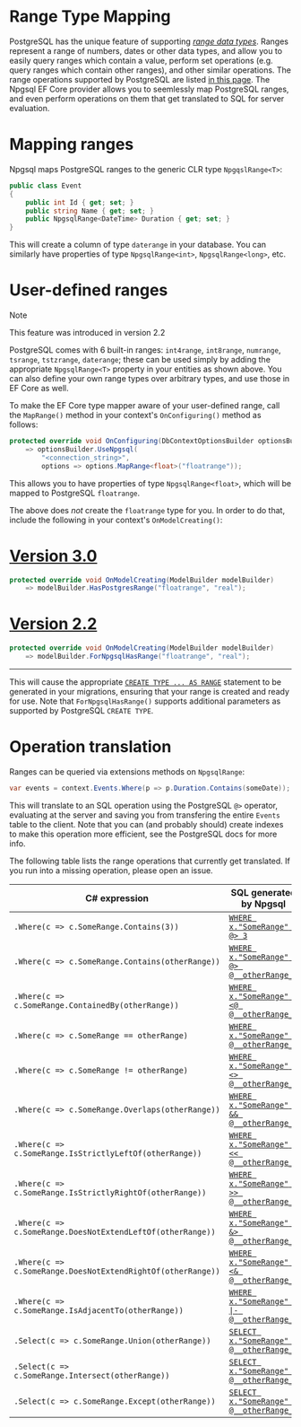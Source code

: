 # Range Type Mapping

PostgreSQL has the unique feature of supporting [*range data types*](https://www.postgresql.org/docs/current/static/rangetypes.html). Ranges represent a range of numbers, dates or other data types, and allow you to easily query ranges which contain a value, perform set operations (e.g. query ranges which contain other ranges), and other similar operations. The range operations supported by PostgreSQL are listed [in this page](https://www.postgresql.org/docs/current/static/functions-range.html). The Npgsql EF Core provider allows you to seemlessly map PostgreSQL ranges, and even perform operations on them that get translated to SQL for server evaluation.

# Mapping ranges

Npgsql maps PostgreSQL ranges to the generic CLR type `NpgqslRange<T>`:

```c#
public class Event
{
    public int Id { get; set; }
    public string Name { get; set; }
    public NpgsqlRange<DateTime> Duration { get; set; }
}
```

This will create a column of type `daterange` in your database. You can similarly have properties of type `NpgsqlRange<int>`, `NpgsqlRange<long>`, etc.

# User-defined ranges

> [!NOTE]
> This feature was introduced in version 2.2

PostgreSQL comes with 6 built-in ranges: `int4range`, `int8range`, `numrange`, `tsrange`, `tstzrange`, `daterange`; these can be used simply by adding the appropriate `NpgsqlRange<T>` property in your entities as shown above. You can also define your own range types over arbitrary types, and use those in EF Core as well.

To make the EF Core type mapper aware of your user-defined range, call the `MapRange()` method in your context's `OnConfiguring()` method as follows:
```c#
protected override void OnConfiguring(DbContextOptionsBuilder optionsBuilder)
    => optionsBuilder.UseNpgsql(
        "<connection_string>",
        options => options.MapRange<float>("floatrange"));
```

This allows you to have properties of type `NpgsqlRange<float>`, which will be mapped to PostgreSQL `floatrange`.

The above does *not* create the `floatrange` type for you. In order to do that, include the following in your context's `OnModelCreating()`:

# [Version 3.0](#tab/3.0)

```c#
protected override void OnModelCreating(ModelBuilder modelBuilder)
    => modelBuilder.HasPostgresRange("floatrange", "real");
```

# [Version 2.2](#tab/2.2)

```c#
protected override void OnModelCreating(ModelBuilder modelBuilder)
    => modelBuilder.ForNpgsqlHasRange("floatrange", "real");
```

---


This will cause the appropriate [`CREATE TYPE ... AS RANGE`](https://www.postgresql.org/docs/current/static/sql-createtype.html) statement to be generated in your migrations, ensuring that your range is created and ready for use. Note that `ForNpgsqlHasRange()` supports additional parameters as supported by PostgreSQL `CREATE TYPE`.

# Operation translation

Ranges can be queried via extensions methods on `NpgsqlRange`:

```c#
var events = context.Events.Where(p => p.Duration.Contains(someDate));
```

This will translate to an SQL operation using the PostgreSQL `@>` operator, evaluating at the server and saving you from transfering the entire `Events` table to the client. Note that you can (and probably should) create indexes to make this operation more efficient, see the PostgreSQL docs for more info.

The following table lists the range operations that currently get translated. If you run into a missing operation, please open an issue.

| C# expression                                              | SQL generated by Npgsql |
|------------------------------------------------------------|-------------------------|
| `.Where(c => c.SomeRange.Contains(3))`                     | [`WHERE x."SomeRange" @> 3`](https://www.postgresql.org/docs/current/static/functions-range.html#RANGE-OPERATORS-TABLE)
| `.Where(c => c.SomeRange.Contains(otherRange))`            | [`WHERE x."SomeRange" @> @__otherRange_0`](https://www.postgresql.org/docs/current/static/functions-range.html#RANGE-OPERATORS-TABLE)
| `.Where(c => c.SomeRange.ContainedBy(otherRange))`         | [`WHERE x."SomeRange" <@ @__otherRange_0`](https://www.postgresql.org/docs/current/static/functions-range.html#RANGE-OPERATORS-TABLE)
| `.Where(c => c.SomeRange == otherRange)`                   | [`WHERE x."SomeRange" = @__otherRange_0`](https://www.postgresql.org/docs/current/static/functions-range.html#RANGE-OPERATORS-TABLE)
| `.Where(c => c.SomeRange != otherRange)`                   | [`WHERE x."SomeRange" <> @__otherRange_0`](https://www.postgresql.org/docs/current/static/functions-range.html#RANGE-OPERATORS-TABLE)
| `.Where(c => c.SomeRange.Overlaps(otherRange))`            | [`WHERE x."SomeRange" && @__otherRange_0`](https://www.postgresql.org/docs/current/static/functions-range.html#RANGE-OPERATORS-TABLE)
| `.Where(c => c.SomeRange.IsStrictlyLeftOf(otherRange))`    | [`WHERE x."SomeRange" << @__otherRange_0`](https://www.postgresql.org/docs/current/static/functions-range.html#RANGE-OPERATORS-TABLE)
| `.Where(c => c.SomeRange.IsStrictlyRightOf(otherRange))`   | [`WHERE x."SomeRange" >> @__otherRange_0`](https://www.postgresql.org/docs/current/static/functions-range.html#RANGE-OPERATORS-TABLE)
| `.Where(c => c.SomeRange.DoesNotExtendLeftOf(otherRange))` | [`WHERE x."SomeRange" &> @__otherRange_0`](https://www.postgresql.org/docs/current/static/functions-range.html#RANGE-OPERATORS-TABLE)
| `.Where(c => c.SomeRange.DoesNotExtendRightOf(otherRange))`| [`WHERE x."SomeRange" <& @__otherRange_0`](https://www.postgresql.org/docs/current/static/functions-range.html#RANGE-OPERATORS-TABLE)
| `.Where(c => c.SomeRange.IsAdjacentTo(otherRange))`        | [`WHERE x."SomeRange" -\|- @__otherRange_0`](https://www.postgresql.org/docs/current/static/functions-range.html#RANGE-OPERATORS-TABLE)
| `.Select(c => c.SomeRange.Union(otherRange))`               | [`SELECT x."SomeRange" + @__otherRange_0`](https://www.postgresql.org/docs/current/static/functions-range.html#RANGE-OPERATORS-TABLE)
| `.Select(c => c.SomeRange.Intersect(otherRange))`           | [`SELECT x."SomeRange" * @__otherRange_0`](https://www.postgresql.org/docs/current/static/functions-range.html#RANGE-OPERATORS-TABLE)
| `.Select(c => c.SomeRange.Except(otherRange))`              | [`SELECT x."SomeRange" - @__otherRange_0`](https://www.postgresql.org/docs/current/static/functions-range.html#RANGE-OPERATORS-TABLE)

